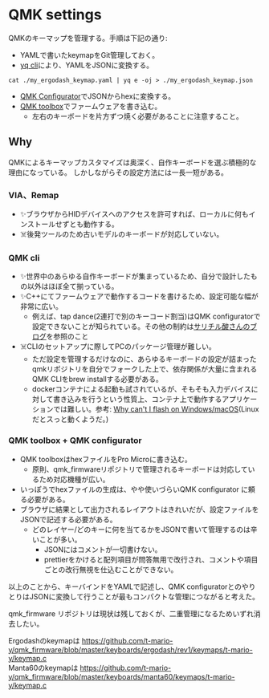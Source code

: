 # QMK settings

QMKのキーマップを管理する。手順は下記の通り:

- YAMLで書いたkeymapをGit管理しておく。
- [yq cli](https://github.com/mikefarah/yq)により、YAMLをJSONに変換する。

```shell script
cat ./my_ergodash_keymap.yaml | yq e -oj > ./my_ergodash_keymap.json
```

- [QMK Configurator](https://config.qmk.fm/)でJSONからhexに変換する。
- [QMK toolbox](https://github.com/qmk/qmk_toolbox)でファームウェアを書き込む。
  - 左右のキーボードを片方ずつ焼く必要があることに注意すること。

## Why

QMKによるキーマップカスタマイズは奥深く、自作キーボードを選ぶ積極的な理由になっている。
しかしながらその設定方法には一長一短がある。

### VIA、Remap

- ✨ブラウザからHIDデバイスへのアクセスを許可すれば、ローカルに何もインストールせずとも動作する。
- ☠️後発ツールのため古いモデルのキーボードが対応していない。

### QMK cli

- ✨世界中のあらゆる自作キーボードが集まっているため、自分で設計したもの以外はほぼ全て揃っている。
- ✨C++にてファームウェアで動作するコードを書けるため、設定可能な幅が非常に広い。
  - 例えば、tap dance(2連打で別のキーコード割当)はQMK configuratorで設定できないことが知られている。その他の制約は[サリチル酸さんのブログ](https://salicylic-acid3.hatenablog.com/entry/qmk-configurator)を参照のこと
- ☠️CLIのセットアップに際してPCのパッケージ管理が難しい。
  - ただ設定を管理するだけなのに、あらゆるキーボードの設定が詰まったqmkリポジトリを自分でフォークした上で、依存関係が大量に含まれるQMK CLIをbrew installする必要がある。
  - dockerコンテナによる起動も試されているが、そもそも入力デバイスに対して書き込みを行うという性質上、コンテナ上で動作するアプリケーションでは難しい。参考: [Why can't I flash on Windows/macOS](https://beta.docs.qmk.fm/using-qmk/guides/development-environments/getting_started_docker#why-cant-i-flash-on-windows-macos)(Linuxだとスっと動くようだ。)

### QMK toolbox + QMK configurator

- QMK toolboxはhexファイルをPro Microに書き込む。
  - 原則、qmk_firmwareリポジトリで管理されるキーボードは対応しているため対応機種が広い。
- いっぽうでhexファイルの生成は、やや使いづらいQMK configurator に頼る必要がある。
- ブラウザに結果として出力されるレイアウトはきれいだが、設定ファイルをJSONで記述する必要がある。
  - どのレイヤー/どのキーに何を当てるかをJSONで書いて管理するのは辛いことが多い。
    - JSONにはコメントが一切書けない。
    - prettierをかけると配列項目が問答無用で改行され、コメントや項目ごとの改行無視を仕込むことができない。

以上のことから、キーバインドをYAMLで記述し、QMK configuratorとのやりとりはJSONに変換して行うことが最もコンパクトな管理につながると考えた。

qmk_firmware リポジトリは現状は残しておくが、二重管理になるためいずれ消去したい。

Ergodashのkeymapは <https://github.com/t-mario-y/qmk_firmware/blob/master/keyboards/ergodash/rev1/keymaps/t-mario-y/keymap.c>  
Manta60のkeymapは <https://github.com/t-mario-y/qmk_firmware/blob/master/keyboards/manta60/keymaps/t-mario-y/keymap.c>  
